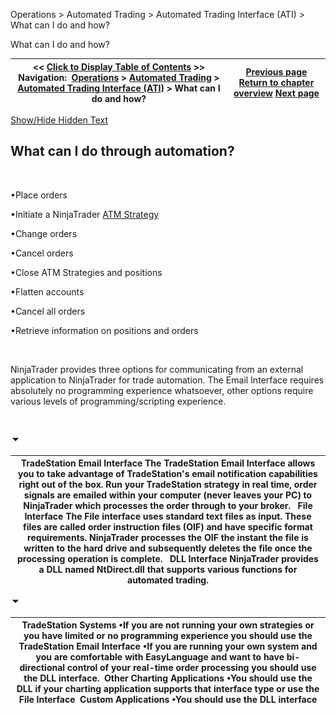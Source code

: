 ﻿


Operations \> Automated Trading \> Automated Trading Interface (ATI) \> What can I do and how?






















What can I do and how?







| \<\< [Click to Display Table of Contents](what_can_i_do_and_how_.md) \>\> **Navigation:**     [Operations](operations.md) \> [Automated Trading](automated_trading.md) \> [Automated Trading Interface (ATI)](automated_trading_interface_at.md) \> What can I do and how? | [Previous page](automated_trading_interface_at.md) [Return to chapter overview](automated_trading_interface_at.md) [Next page](commands_and_valid_parameters.md) |
| --- | --- |




[Show/Hide Hidden Text](javascript:HMToggleExpandAll(!HMAnyToggleOpen()) "Click to open/close expanding sections")









## What can I do through automation?


 


•Place orders 

•Initiate a NinjaTrader [ATM Strategy](advanced_trade_management_atm.md) 

•Change orders 

•Cancel orders 

•Close ATM Strategies and positions 

•Flatten accounts 

•Cancel all orders 

•Retrieve information on positions and orders 

 


NinjaTrader provides three options for communicating from an external application to NinjaTrader for trade automation. The Email Interface requires absolutely no programming experience whatsoever, other options require various levels of programming/scripting experience.


 


![tog_minus](tog_minus.gif)




| TradeStation Email Interface  The TradeStation Email Interface allows you to take advantage of TradeStation's email notification capabilities right out of the box. Run your TradeStation strategy in real time, order signals are emailed within your computer (never leaves your PC) to NinjaTrader which processes the order through to your broker.   File Interface The File interface uses standard text files as input. These files are called order instruction files (OIF) and have specific format requirements. NinjaTrader processes the OIF the instant the file is written to the hard drive and subsequently deletes the file once the processing operation is complete.    DLL Interface NinjaTrader provides a DLL named NtDirect.dll that supports various functions for automated trading. |
| --- |



![tog_minus](tog_minus.gif)




| TradeStation Systems  •If you are not running your own strategies or you have limited or no programming experience you should use the TradeStation Email Interface •If you are running your own system and you are comfortable with EasyLanguage and want to have bi\-directional control of your real\-time order processing you should use the DLL interface.  Other Charting Applications  •You should use the DLL if your charting application supports that interface type or use the File Interface  Custom Applications •You should use the DLL interface |
| --- |











